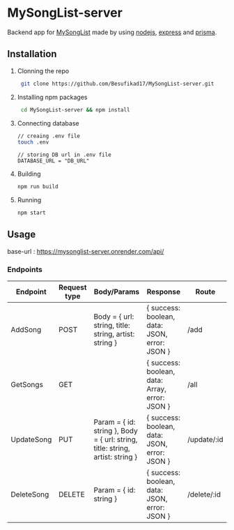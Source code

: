# MySongList-server

Backend app for [MySongList](https://github.com/Besufikad17/MySongList) made by using [nodejs](https://nodejs.org/en/), [express](https://expressjs.com/) and [prisma](https://www.prisma.io/).

## Installation

1. Clonning the repo
   
   ```bash
    git clone https://github.com/Besufikad17/MySongList-server.git
   ```

2. Installing npm packages
   
   ```bash
    cd MySongList-server && npm install
    ```
3. Connecting database
   
   ```bash
   // creaing .env file
   touch .env
   ```
   ```.env
   // storing DB url in .env file
   DATABASE_URL = "DB_URL"
   ```
4. Building 

    ```bash
    npm run build
    ```

5. Running
    ```bash 
    npm start
    ```

## Usage

  base-url : https://mysonglist-server.onrender.com/api/

  ### Endpoints

  | Endpoint   | Request type | Body/Params                                                                    | Response                                                    | Route       |
|------------|--------------|--------------------------------------------------------------------------------|-------------------------------------------------------------|-------------|
| AddSong    | POST         | Body = { url: string, title: string, artist: string }                          | {    success: boolean,   data: JSON,   error: JSON }        | /add        |
| GetSongs   | GET          |                                                                                | {    success: boolean,   data: Array<JSON>,   error: JSON } | /all        |
| UpdateSong | PUT          | Param = { id: string },  Body = { url: string, title: string, artist: string } | {    success: boolean,   data: JSON,   error: JSON }        | /update/:id |
| DeleteSong | DELETE       | Param = { id: string }                                                         | {    success: boolean,   data: JSON,   error: JSON }        | /delete/:id |